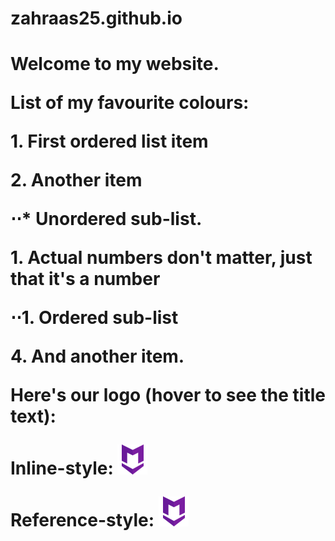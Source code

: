 # zahraas25.github.io
<h1> Welcome to my website.

<p> List of my favourite colours: </p>
 1. First ordered list item </p>
 2. Another item </p>
 ⋅⋅* Unordered sub-list. </p>
 1. Actual numbers don't matter, just that it's a number </p>
⋅⋅1. Ordered sub-list </p>
 4. And another item. </p>
  
  
Here's our logo (hover to see the title text):

Inline-style: 
![alt text](https://github.com/adam-p/markdown-here/raw/master/src/common/images/icon48.png "Logo Title Text 1")

Reference-style: 
![alt text][logo]

[logo]: https://github.com/adam-p/markdown-here/raw/master/src/common/images/icon48.png "Logo Title Text 2"
